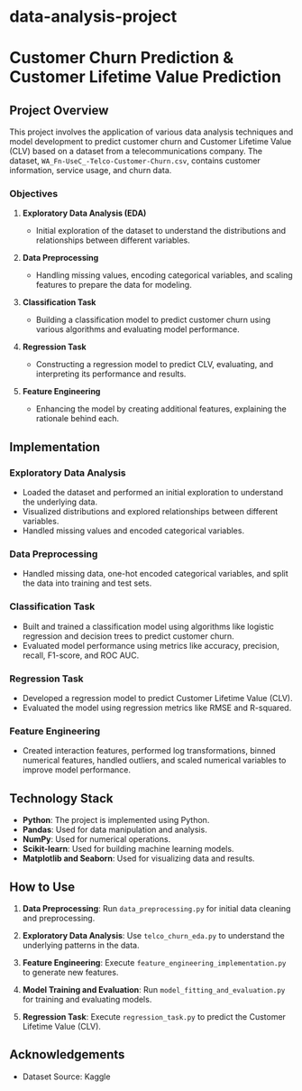 # data-analysis-project
# Customer Churn Prediction & Customer Lifetime Value Prediction



## Project Overview
This project involves the application of various data analysis techniques and model development to predict customer churn and Customer Lifetime Value (CLV) based on a dataset from a telecommunications company. The dataset, `WA_Fn-UseC_-Telco-Customer-Churn.csv`, contains customer information, service usage, and churn data.



### Objectives

1. **Exploratory Data Analysis (EDA)**

   - Initial exploration of the dataset to understand the distributions and relationships between different variables.
   

2. **Data Preprocessing**

   - Handling missing values, encoding categorical variables, and scaling features to prepare the data for modeling.


3. **Classification Task**

   - Building a classification model to predict customer churn using various algorithms and evaluating model performance.


4. **Regression Task**

   - Constructing a regression model to predict CLV, evaluating, and interpreting its performance and results.


5. **Feature Engineering**

   - Enhancing the model by creating additional features, explaining the rationale behind each.



## Implementation

### Exploratory Data Analysis


- Loaded the dataset and performed an initial exploration to understand the underlying data.
- Visualized distributions and explored relationships between different variables.
- Handled missing values and encoded categorical variables.



### Data Preprocessing


- Handled missing data, one-hot encoded categorical variables, and split the data into training and test sets.



### Classification Task

- Built and trained a classification model using algorithms like logistic regression and decision trees to predict customer churn.
- Evaluated model performance using metrics like accuracy, precision, recall, F1-score, and ROC AUC.



### Regression Task

- Developed a regression model to predict Customer Lifetime Value (CLV).
- Evaluated the model using regression metrics like RMSE and R-squared.



### Feature Engineering

- Created interaction features, performed log transformations, binned numerical features, handled outliers, and scaled numerical variables to improve model performance.



## Technology Stack

- **Python**: The project is implemented using Python.
- **Pandas**: Used for data manipulation and analysis.
- **NumPy**: Used for numerical operations.
- **Scikit-learn**: Used for building machine learning models.
- **Matplotlib and Seaborn**: Used for visualizing data and results.



## How to Use

1. **Data Preprocessing**: Run `data_preprocessing.py` for initial data cleaning and preprocessing.

2. **Exploratory Data Analysis**: Use `telco_churn_eda.py` to understand the underlying patterns in the data.

3. **Feature Engineering**: Execute `feature_engineering_implementation.py` to generate new features.

4. **Model Training and Evaluation**: Run `model_fitting_and_evaluation.py` for training and evaluating models.

5. **Regression Task**: Execute `regression_task.py` to predict the Customer Lifetime Value (CLV).





## Acknowledgements
- Dataset Source: Kaggle

